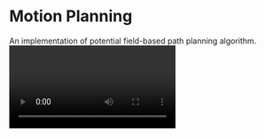 # Motion Planning
An implementation of potential field-based path planning algorithm.
![](./result.mov)